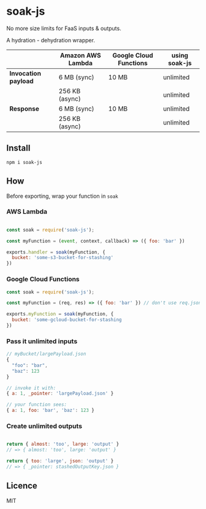 # soak-js

No more size limits for FaaS inputs & outputs. 

A hydration - dehydration wrapper.

|   | Amazon AWS Lambda  |  Google Cloud Functions  |  using soak-js  |
|---|---|---|---|
| **Invocation payload**  | 6 MB (sync)  | 10 MB  | unlimited  |
|                     | 256 KB (async)  | | unlimited  |
| **Response**  | 6 MB (sync)  | 10 MB  | unlimited  |
|                     | 256 KB (async)  |   | unlimited  |

## Install
```shell
npm i soak-js
```

## How

Before exporting, wrap your function in `soak`

### AWS Lambda

```js

const soak = require('soak-js');

const myFunction = (event, context, callback) => ({ foo: 'bar' })

exports.handler = soak(myFunction, {
  bucket: 'some-s3-bucket-for-stashing'
})
```

### Google Cloud Functions

```js
const soak = require('soak-js');

const myFunction = (req, res) => ({ foo: 'bar' }) // don't use req.json

exports.myFunction = soak(myFunction, {
  bucket: 'some-gcloud-bucket-for-stashing
})
```
### Pass it unlimited inputs

```js
// myBucket/largePayload.json
{ 
  "foo": "bar",
  "baz": 123
}
```

```js
// invoke it with:
{ a: 1, _pointer: 'largePayload.json' }

// your function sees:
{ a: 1, foo: 'bar', 'baz': 123 }

```

### Create unlimited outputs

```js

return { almost: 'too', large: 'output' }
// => { almost: 'too', large: 'output' }

return { too: 'large', json: 'output' }
// => { _pointer: stashedOutputKey.json }
```

## Licence

MIT